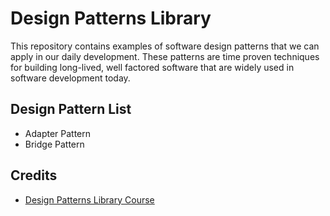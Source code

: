 # Design Patterns Library
This repository contains examples of software design patterns that we can apply in our daily development. These patterns are time proven techniques for building long-lived, well factored software that are widely used in software development today.

## Design Pattern List
* Adapter Pattern
* Bridge Pattern

## Credits
* [Design Patterns Library Course](http://app.pluralsight.com/courses/patterns-library)
